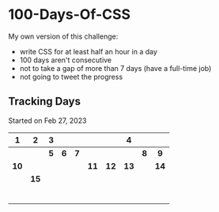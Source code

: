 # 100-Days-Of-CSS

My own version of this challenge:

- write CSS for at least half an hour in a day
- 100 days aren't consecutive
- not to take a gap of more than 7 days (have a full-time job)
- not going to tweet the progress

## Tracking Days

Started on Feb 27, 2023

|   1    |   2    |   3   |       |       |        |        |   4    |       |        |
| :----: | :----: | :---: | :---: | :---: | :----: | :----: | :----: | :---: | :----: |
|        |        | **5** | **6** | **7** |        |        |        | **8** | **9**  |
| **10** |        |       |       |       | **11** | **12** | **13** |       | **14** |
|        | **15** |       |       |       |        |        |        |       |        |
|        |        |       |       |       |        |        |        |       |        |
|        |        |       |       |       |        |        |        |       |        |
|        |        |       |       |       |        |        |        |       |        |
|        |        |       |       |       |        |        |        |       |        |
|        |        |       |       |       |        |        |        |       |        |
|        |        |       |       |       |        |        |        |       |        |
